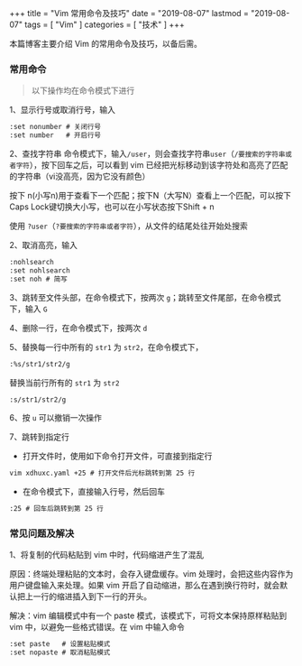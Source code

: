 +++
title = "Vim 常用命令及技巧"
date = "2019-08-07"
lastmod = "2019-08-07"
tags = [
    "Vim"
]
categories = [
    "技术"
]
+++

本篇博客主要介绍 Vim 的常用命令及技巧，以备后需。

<!--more-->

### 常用命令
> 以下操作均在命令模式下进行

1、显示行号或取消行号，输入
```markdown
:set nonumber # 关闭行号
:set number   # 开启行号
```

2、查找字符串
命令模式下，输入`/user`，则会查找字符串`user`（`/要搜索的字符串或者字符`），按下回车之后，可以看到 vim 已经把光标移动到该字符处和高亮了匹配的字符串（vi没高亮，因为它没有颜色）

按下 n(小写n)用于查看下一个匹配；按下N（大写N）查看上一个匹配，可以按下Caps Lock键切换大小写，也可以在小写状态按下Shift + n

使用 `?user`（`?要搜索的字符串或者字符`），从文件的结尾处往开始处搜索

2、取消高亮，输入
```markdown
:nohlsearch
:set nohlsearch
:set noh # 简写
```

3、跳转至文件头部，在命令模式下，按两次 `g`；跳转至文件尾部，在命令模式下，输入 `G`

4、删除一行，在命令模式下，按两次 `d`

5、替换每一行中所有的 `str1` 为 `str2`，在命令模式下，
```markdown
:%s/str1/str2/g
```
替换当前行所有的 `str1` 为 `str2`
```markdown
:s/str1/str2/g
```

6、按 `u` 可以撤销一次操作

7、跳转到指定行

* 打开文件时，使用如下命令打开文件，可直接到指定行
```markdown
vim xdhuxc.yaml +25 # 打开文件后光标跳转到第 25 行
```
* 在命令模式下，直接输入行号，然后回车
```markdown
:25 # 回车后跳转到第 25 行
```


### 常见问题及解决
1、将复制的代码粘贴到 vim 中时，代码缩进产生了混乱

原因：终端处理粘贴的文本时，会存入键盘缓存。vim 处理时，会把这些内容作为用户键盘输入来处理。如果 vim 开启了自动缩进，那么在遇到换行符时，就会默认把上一行的缩进插入到下一行的开头。

解决：vim 编辑模式中有一个 paste 模式，该模式下，可将文本保持原样粘贴到 vim 中，以避免一些格式错误。在 vim 中输入命令
```markdown
:set paste   # 设置粘贴模式
:set nopaste # 取消粘贴模式
```



























